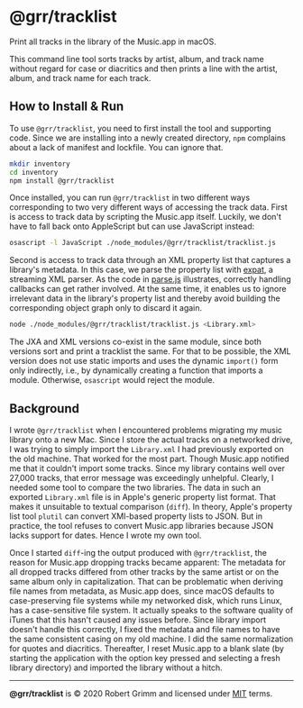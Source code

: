 # @grr/tracklist

Print all tracks in the library of the Music.app in macOS.

This command line tool sorts tracks by artist, album, and track name without
regard for case or diacritics and then prints a line with the artist, album, and
track name for each track.


## How to Install & Run

To use `@grr/tracklist`, you need to first install the tool and supporting code.
Since we are installing into a newly created directory, `npm` complains about a
lack of manifest and lockfile. You can ignore that.

```sh
mkdir inventory
cd inventory
npm install @grr/tracklist
```

Once installed, you can run `@grr/tracklist` in two different ways corresponding
to two very different ways of accessing the track data. First is access to track
data by scripting the Music.app itself. Luckily, we don't have to fall back onto
AppleScript but can use JavaScript instead:

```sh
osascript -l JavaScript ./node_modules/@grr/tracklist/tracklist.js
```

Second is access to track data through an XML property list that captures a
library's metadata. In this case, we parse the property list with
[expat](https://libexpat.github.io), a streaming XML parser. As the code in
[parse.js](parse.js) illustrates, correctly handling callbacks can get rather
involved. At the same time, it enables us to ignore irrelevant data in the
library's property list and thereby avoid building the corresponding object
graph only to discard it again.

```sh
node ./node_modules/@grr/tracklist/tracklist.js <Library.xml>
```

The JXA and XML versions co-exist in the same module, since both versions sort
and print a tracklist the same. For that to be possible, the XML version does
not use static imports and uses the dynamic `import()` form only indirectly,
i.e., by dynamically creating a function that imports a module. Otherwise,
`osascript` would reject the module.


## Background

I wrote `@grr/tracklist` when I encountered problems migrating my music library
onto a new Mac. Since I store the actual tracks on a networked drive, I was
trying to simply import the `Library.xml` I had previously exported on the old
machine. That worked for the most part. Though Music.app notified me that it
couldn't import some tracks. Since my library contains well over 27,000 tracks,
that error message was exceedingly unhelpful. Clearly, I needed some tool to
compare the two libraries. The data in such an exported `Library.xml` file is in
Apple's generic property list format. That makes it unsuitable to textual
comparison (`diff`). In theory, Apple's property list tool `plutil` can convert
XMl-based property lists to JSON. But in practice, the tool refuses to convert
Music.app libraries because JSON lacks support for dates. Hence I wrote my own
tool.

Once I started `diff`-ing the output produced with `@grr/tracklist`, the reason
for Music.app dropping tracks became apparent: The metadata for all dropped
tracks differed from other tracks by the same artist or on the same album only
in capitalization. That can be problematic when deriving file names from
metadata, as Music.app does, since macOS defaults to case-preserving file
systems while my networked disk, which runs Linux, has a case-sensitive file
system. It actually speaks to the software quality of iTunes that this hasn't
caused any issues before. Since library import doesn't handle this correctly, I
fixed the metadata and file names to have the same consistent casing on my old
machine. I did the same normalization for quotes and diacritics. Thereafter, I
reset Music.app to a blank slate (by starting the application with the option
key pressed and selecting a fresh library directory) and imported the library
without a hitch.

---

__@grr/tracklist__ is © 2020 Robert Grimm and licensed under [MIT](LICENSE)
terms.
